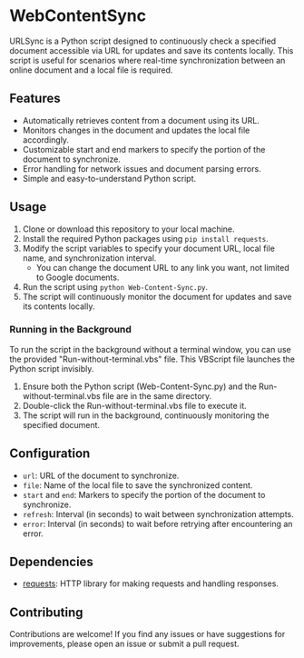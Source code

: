 # WebContentSync

URLSync is a Python script designed to continuously check a specified document accessible via URL for updates and save its contents locally. This script is useful for scenarios where real-time synchronization between an online document and a local file is required.

## Features

- Automatically retrieves content from a document using its URL.
- Monitors changes in the document and updates the local file accordingly.
- Customizable start and end markers to specify the portion of the document to synchronize.
- Error handling for network issues and document parsing errors.
- Simple and easy-to-understand Python script.

## Usage

1. Clone or download this repository to your local machine.
2. Install the required Python packages using `pip install requests`.
3. Modify the script variables to specify your document URL, local file name, and synchronization interval.
   - You can change the document URL to any link you want, not limited to Google documents.
4. Run the script using `python Web-Content-Sync.py`.
5. The script will continuously monitor the document for updates and save its contents locally.

### Running in the Background

To run the script in the background without a terminal window, you can use the provided "Run-without-terminal.vbs" file. This VBScript file launches the Python script invisibly.

1. Ensure both the Python script (Web-Content-Sync.py) and the Run-without-terminal.vbs file are in the same directory.
2. Double-click the Run-without-terminal.vbs file to execute it.
3. The script will run in the background, continuously monitoring the specified document.

## Configuration

- `url`: URL of the document to synchronize.
- `file`: Name of the local file to save the synchronized content.
- `start` and `end`: Markers to specify the portion of the document to synchronize.
- `refresh`: Interval (in seconds) to wait between synchronization attempts.
- `error`: Interval (in seconds) to wait before retrying after encountering an error.

## Dependencies

- [requests](https://pypi.org/project/requests/): HTTP library for making requests and handling responses.

## Contributing

Contributions are welcome! If you find any issues or have suggestions for improvements, please open an issue or submit a pull request.

